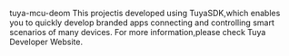 tuya-mcu-deom
This projectis developed using TuyaSDK,which enables you to quickly develop branded apps connecting and controlling smart scenarios of many devices. For more information,please check Tuya Developer Website.
